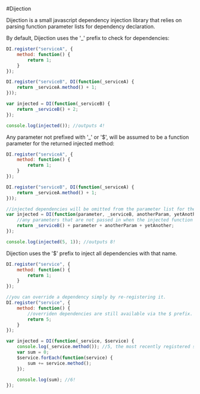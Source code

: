 #Dijection

Dijection is a small javascript dependency injection library that relies on parsing function parameter lists for dependency declaration.

By default, Dijection uses the '\_' prefix to check for dependencies:

```javascript
DI.register("serviceA", {
    method: function() {
        return 1;
    }
});

DI.register("serviceB", DI(function(_serviceA) {
    return _serviceA.method() + 1;
}));

var injected = DI(function(_serviceB) {
    return _serviceB() + 2;
});

console.log(injected()); //outputs 4!
```

Any parameter not prefixed with '\_' or '$', will be assumed to be a function parameter for the returned injected method:

```javascript
DI.register("serviceA", {
    method: function() {
        return 1;
    }
});

DI.register("serviceB", DI(function(_serviceA) {
    return _serviceA.method() + 1;
}));

//injected dependencies will be omitted from the parameter list for the returned function
var injected = DI(function(parameter, _serviceB, anotherParam, yetAnother) {
    //any parameters that are not passed in when the injected function is called will be passed as undefined.
    return _serviceB() + parameter + anotherParam + yetAnother;
});

console.log(injected(5, 1)); //outputs 8!
```

Dijection uses the '$' prefix to inject all dependencies with that name.

```javascript
DI.register("service", {
    method: function() {
        return 1;
    }
});

//you can override a dependency simply by re-registering it.
DI.register("service", {
    method: function() {
        //overriden dependencies are still available via the $ prefix.
        return 5;
    }
});

var injected = DI(function(_service, $service) {
    console.log(_service.method()); //5, the most recently registered service
    var sum = 0;
    $service.forEach(function(service) {
        sum += service.method();
    });
    
    console.log(sum); //6!
});
```